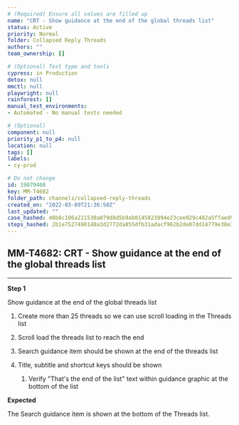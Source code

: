 ```yaml
---
# (Required) Ensure all values are filled up
name: "CRT - Show guidance at the end of the global threads list"
status: Active
priority: Normal
folder: Collapsed Reply Threads
authors: ""
team_ownership: []

# (Optional) Test type and tools
cypress: in Production
detox: null
mmctl: null
playwright: null
rainforest: []
manual_test_environments: 
- Automated - No manual tests needed

# (Optional)
component: null
priority_p1_to_p4: null
location: null
tags: []
labels: 
- cy-prod

# Do not change
id: 19079408
key: MM-T4682
folder_path: channels/collapsed-reply-threads
created_on: "2022-03-09T21:36:50Z"
last_updated: ""
case_hashed: 40b8c106a221530a079d8d5b9ab0145823994e23cee029c482a5ffaed9439e1b553dc9479345326e43aec6f340f60876
steps_hashed: 2b1e7527498148a3d2772da855dfb31adacf962b2de07dd14779e38e3996f8ea875a43f1819e83b7348f07e22970adef
---
```


## MM-T4682: CRT - Show guidance at the end of the global threads list

---

**Step 1**

Show guidance at the end of the global threads list

1. Create more than 25 threads so we can use scroll loading in the Threads list

2. Scroll load the threads list to reach the end

3. Search guidance item should be shown at the end of the threads list

4. Title, subtitle and shortcut keys should be shown

   1. Verify "That's the end of the list" text within guidance graphic at the bottom of the list

**Expected**

The Search guidance item is shown at the bottom of the Threads list.
